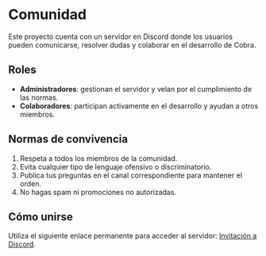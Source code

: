 # Comunidad

Este proyecto cuenta con un servidor en Discord donde los usuarios pueden comunicarse, resolver dudas y colaborar en el desarrollo de Cobra.

## Roles
- **Administradores**: gestionan el servidor y velan por el cumplimiento de las normas.
- **Colaboradores**: participan activamente en el desarrollo y ayudan a otros miembros.

## Normas de convivencia
1. Respeta a todos los miembros de la comunidad.
2. Evita cualquier tipo de lenguaje ofensivo o discriminatorio.
3. Publica tus preguntas en el canal correspondiente para mantener el orden.
4. No hagas spam ni promociones no autorizadas.

## Cómo unirse
Utiliza el siguiente enlace permanente para acceder al servidor: [Invitación a Discord](https://discord.gg/placeholder).

